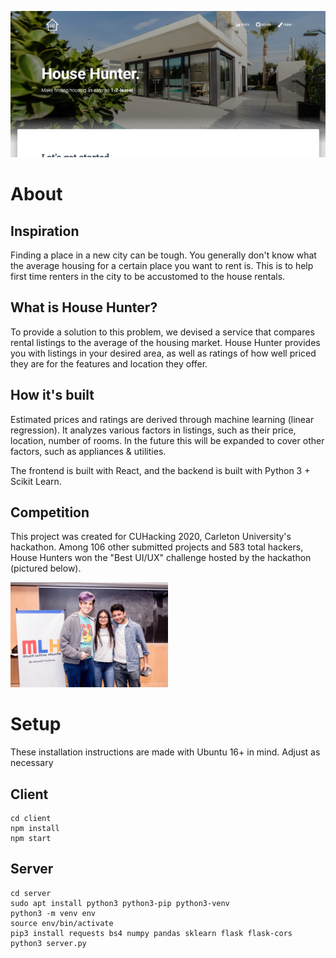 ![House Hunter screenshot](img/Screenshot.png)
# About
## Inspiration
Finding a place in a new city can be tough. You generally don't know what the average housing for a certain place you want to rent is. This is to help first time renters in the city to be accustomed to the house rentals.

## What is House Hunter?
To provide a solution to this problem, we devised a service that compares rental listings to the average of the housing market. House Hunter provides you with listings in your desired area, as well as ratings of how well priced they are for the features and location they offer.

## How it's built
Estimated prices and ratings are derived through machine learning (linear regression). It analyzes various factors in listings, such as their price, location, number of rooms. In the future this will be expanded to cover other factors, such as appliances & utilities.

The frontend is built with React, and the backend is built with Python 3 + Scikit Learn.

## Competition
This project was created for CUHacking 2020, Carleton University's hackathon. Among 106 other submitted projects and 583 total hackers, House Hunters won the "Best UI/UX" challenge hosted by the hackathon (pictured below).

<img src="img/Winner.jpg" alt="Winning Best UI/UX" width=50%>

# Setup
These installation instructions are made with Ubuntu 16+ in mind. Adjust as necessary
## Client
```
cd client
npm install
npm start
```

## Server
```
cd server
sudo apt install python3 python3-pip python3-venv
python3 -m venv env
source env/bin/activate
pip3 install requests bs4 numpy pandas sklearn flask flask-cors
python3 server.py
```
